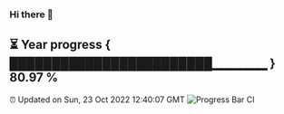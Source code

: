 ### Hi there 👋
⏳ Year progress { ████████████████████████▁▁▁▁▁▁ } 80.97 %
---
⏰ Updated on Sun, 23 Oct 2022 12:40:07 GMT
![Progress Bar CI](https://github.com/liununu/liununu/workflows/Progress%20Bar%20CI/badge.svg)
